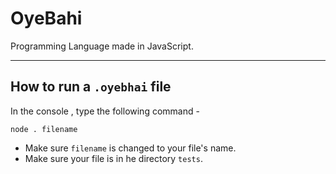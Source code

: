 # OyeBahi

Programming Language made in JavaScript.

---

## How to run a `.oyebhai` file

In the console , type the following command -

```
node . filename
```

- Make sure `filename` is changed to your file's name.
- Make sure your file is in he directory `tests`.